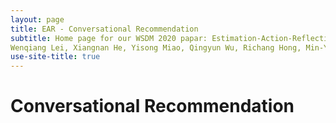 ```yaml
---
layout: page
title: EAR - Conversational Recommendation
subtitle: Home page for our WSDM 2020 papar: Estimation-Action-Reflection: Towards Deep Interaction Between Conversational and Recommender Systems
Wenqiang Lei, Xiangnan He, Yisong Miao, Qingyun Wu, Richang Hong, Min-Yen Kan & Tat-Seng Chua
use-site-title: true
---
```




# Conversational Recommendation

